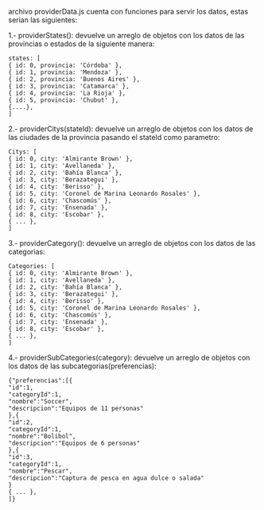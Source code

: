 archivo providerData.js cuenta con funciones para servir los datos, estas serian las siguientes:

1.- providerStates(): devuelve un arreglo de objetos con los datos de las provincias o estados de la siguiente manera:

    states: [
    { id: 0, provincia: 'Córdoba' },
    { id: 1, provincia: 'Mendoza' },
    { id: 2, provincia: 'Buenos Aires' },
    { id: 3, provincia: 'Catamarca' },
    { id: 4, provincia: 'La Rioja' },
    { id: 5, provincia: 'Chubut' },
    {....},
    ]

2.- providerCitys(stateId): devuelve un arreglo de objetos con los datos de las ciudades de la provincia pasando el stateId como parametro:

    Citys: [
    { id: 0, city: 'Almirante Brown' },
    { id: 1, city: 'Avellaneda' },
    { id: 2, city: 'Bahía Blanca' },
    { id: 3, city: 'Berazategui' },
    { id: 4, city: 'Berisso' },
    { id: 5, city: 'Coronel de Marina Leonardo Rosales' },
    { id: 6, city: 'Chascomús' },
    { id: 7, city: 'Ensenada' },
    { id: 8, city: 'Escobar' },
    { ... },
    ]

3.- providerCategory(): devuelve un arreglo de objetos con los datos de las categorias:

    Categories: [
    { id: 0, city: 'Almirante Brown' },
    { id: 1, city: 'Avellaneda' },
    { id: 2, city: 'Bahía Blanca' },
    { id: 3, city: 'Berazategui' },
    { id: 4, city: 'Berisso' },
    { id: 5, city: 'Coronel de Marina Leonardo Rosales' },
    { id: 6, city: 'Chascomús' },
    { id: 7, city: 'Ensenada' },
    { id: 8, city: 'Escobar' },
    { ... },
    ]

4.- providerSubCategories(category): devuelve un arreglo de objetos con los datos de las subcategorias(preferencias):

    {"preferencias":[{
    "id":1,
    "categoryId":1,
    "nombre":"Soccer",
    "descripcion":"Equipos de 11 personas"
    },{
    "id":2,
    "categoryId":1,
    "nombre":"Bolibol",
    "descripcion":"Equipos de 6 personas"
    },{
    "id":3,
    "categoryId":1,
    "nombre":"Pescar",
    "descripcion":"Captura de pesca en agua dulce o salada"
    }
    { ... },
    ]}
